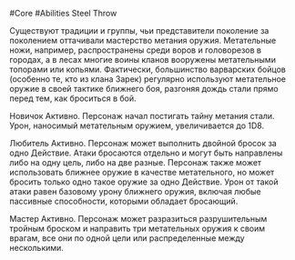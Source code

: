 #Core #Abilities
Steel Throw

Существуют традиции и группы, чьи представители поколение за поколением оттачивали мастерство метания оружия. Метательные ножи, например, распространены среди воров и головорезов в городах, а в лесах многие воины кланов вооружены метательными топорами или копьями. Фактически, большинство варварских бойцов (особенно те, кто из клана Зарек) регулярно используют метательное оружие в своей тактике ближнего боя, разгоняя дождь стали прямо перед тем, как броситься в бой.

Новичок Активно. Персонаж начал постигать тайну метания стали. Урон, наносимый метательным оружием, увеличивается до 1D8.

Любитель Активно. Персонаж может выполнить двойной бросок за одно Действие. Атаки бросаются отдельно и могут быть направлены либо на одну цель, либо на две разные. Персонаж также может использовать ближнее оружие в качестве метательного, но может бросить только одно такое оружие за одно Действие. Урон от такой атаки равен базовому урону ближнего оружия, включая любые пассивные способности, которыми обладает бросающий.

Мастер Активно. Персонаж может разразиться разрушительным тройным броском и направить три метательных оружия к своим врагам, все они по одной цели или распределенные между несколькими.